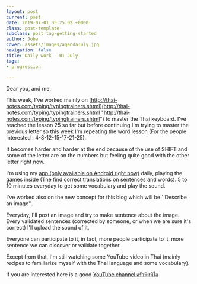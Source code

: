 ```yaml
---
layout: post
current: post
date: 2019-07-01 05:25:02 +0000
class: post-template
subclass: post tag-getting-started
author: Joba
cover: assets/images/agendaJuly.jpg
navigation: false
title: Daily work - 01 July
tags:
- progression

---
```

Dear you, and me, 

This week, I've worked mainly on [http://thai-notes.com/typing/typingtrainers.shtml](http://thai-notes.com/typing/typingtrainers.shtml "http://thai-notes.com/typing/typingtrainers.shtml") to master the Thai keyboard. I've reached the lesson 25 so far but before continuing I'm trying to master the previous letter so this week I'm repeating the word lesson (For the people interested : 4-8-12-15-17-21-25). 

It becomes harder and harder at the end because of the use of SHIFT and some of the letter are on the numbers but feeling quite good with the other letter right now. 

I'm using my [app (only available on Android right now)](https://play.google.com/store/apps/details?id=com.joba.readthaifun&hl=en "app read write speak thai") daily, playing the games inside (The find correct translations on sentences and words). 5 to 10 minutes everyday to get some vocabulary and play the sound. 

I've worked also on the new concept for this blog which will be ''Describe an image''. 

Everyday, I'll post an image and try to make sentence about the image. Every validated sentences (corrected by someone, or when we are sure it's correct) I'll upload the sound of it. 

Everyone can participate to it, in fact, more people participate to it, more sentence we can discover or validate together. 

Except from that, I'm still watching some YouTube video in Thai (mainly recipes to familiarize myself with the Thai language and some vocabulary). 

If you are interested here is a good [YouTube channel ครัวพิศพิไล](https://www.youtube.com/channel/UCxokPwBs3cvfyNA_BaKBpbw "YouTube channel")
